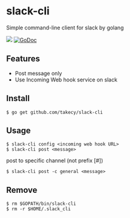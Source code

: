 # slack-cli
Simple command-line client for slack by golang

![](https://img.shields.io/badge/golang-1.5.1-blue.svg?style=flat)
[![GoDoc](https://godoc.org/github.com/takecy/slack-cli?status.svg)](https://godoc.org/github.com/takecy/slack-cli)

## Features
* Post message only
* Use Incoming Web hook service on slack

## Install
```shell
$ go get github.com/takecy/slack-cli
```

## Usage
```shell
$ slack-cli config <incoming web hook URL>
$ slack-cli post <message>
```
post to specific channel (not prefix [#])
```shell
$ slack-cli post -c general <message>
```

## Remove
```shell
$ rm $GOPATH/bin/slack-cli
$ rm -r $HOME/.slack_cli
```
